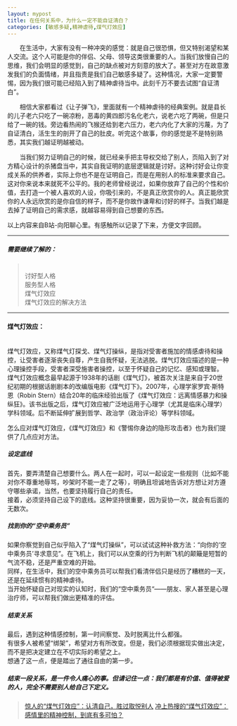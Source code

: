 ```yaml
---
layout: mypost
title: 在任何关系中，为什么一定不能自证清白？
categories: [敏感多疑,精神虐待,煤气灯效应]
---
```

&emsp;&emsp;在生活中，大家有没有一种冲突的感觉：就是自己很恐惧，但又特别渴望和某人交流。这个人可能是你的伴侣、父母、领导这类很重要的人。当我们放慢自己的思维，我们会明显的感觉到，自己的缺点被对方刻意的放大了。甚至对方在故意激发我们的负面情绪，并且指责是我们自己敏感多疑了。这种情况，大家一定要警惕，因为我们很可能已经陷入到了精神虐待当中。此刻千万不要去试图“自证清白”。

&emsp;&emsp;相信大家都看过《让子弹飞》，里面就有一个精神虐待的经典案例。就是县长的儿子老六只吃了一碗凉粉，恶毒的黄四郎污名化老六，说老六吃了两碗，但是只给了一碗的钱。旁边看热闹的飞猴还给到老六压力，老六内化了大家的污蔑，为了自证清白，活生生的剖开了自己的肚皮。听完这个故事，你的感觉是不是特别熟悉，其实我们越证明越被动。

&emsp;&emsp;当我们努力证明自己的时候，就已经亲手把主导权交给了别人，页陷入到了对方精心设计的杀猪盘当中，其实自我证明的底层逻辑就是讨好。这种讨好会让你变成关系的供养者，实际上你也不是在证明自己，而是在用别人的标准来要求自己。这对你来说本来就死不公平的。我的老师曾经说过，如果你放弃了自己的个性和价值，去打造一个被人喜欢的人设，你吸引来的，不是真正欣赏你的人。真正能欣赏你的人永远欣赏的是你自信的样子，而不是你故作谦卑和讨好的样子。当我们越是去掉了证明自己的需求感，就越容易得到自己想要的东西。

以上内容来自B站-向阳聊心里。有感触所以记录了下来，方便文字回顾。

---

##### 需要继续了解的：
> <br>讨好型人格
> <br>服务型人格
> <br>煤气灯效应
> <br>煤气灯效应的解决方法

---

#### 煤气灯效应：
<br>煤气灯效应，又称煤气灯探戈、煤气灯操纵，是指对受害者施加的情感虐待和操控，让受害者逐渐丧失自尊，产生自我怀疑，无法逃脱。煤气灯效应描述的是一种心理操控手段，受害者深受施害者操控，以至于怀疑自己的记忆、感知或理智。 
<br>煤气灯效应概念最早起源于1938年的话剧《煤气灯》，被首次关注是来自于20世纪初期的根据话剧剧本的改编版电影《煤气灯下》。2007年，心理学家罗宾·斯特恩（Robin Stern）结合20年的临床经验出版了《煤气灯效应：远离情感暴力和操纵狂》。该书出版之后，煤气灯效应被广泛地运用于心理学（尤其是临床心理学）学科领域。后不断延伸扩展到哲学、政治学（政治评论）等学科领域。

怎么应对煤气灯效应，《煤气灯效应》和《警惕你身边的隐形攻击者》也为我们提供了几点应对方法。
##### 设定底线

首先，要弄清楚自己想要什么。两人在一起时，可以一起设定一些规则（比如不能对你不尊重地辱骂，吵架时不能一走了之等），明确且坦诚地告诉对方想让对方遵守哪些承诺，当然，也要坚持履行自己的责任。
<br>接着，必须坚持自己设下的底线。这种坚持很重要，因为妥协一次，就会有后面的无数次。

##### 找到你的“空中乘务员”

如果你察觉到自己似乎陷入了“煤气灯操纵”，可以试试这种补救方法：“向你的‘空中乘务员’寻求意见”。在飞机上，我们可以从空乘的行为判断飞机的颠簸是短暂的气流不稳，还是严重空难的开始。
<br>同样，在生活中，我们的空中乘务员可以帮我们看清伴侣只是经历了糟糕的一天，还是在延续惯有的精神虐待。
<br>当开始怀疑自己对现实的认知时，我们的“空中乘务员“——朋友、家人甚至是心理治疗师，可以帮我们做出更精准的评估。

##### 结束关系

最后，遇到这种情感控制，第一时间察觉、及时脱离比什么都强。
<br>有很多人被希望“绑架”，希望对方有所改变。但是，我们必须根据现实做出决定，而不是把决定建立在不切实际的希望之上。
<br>想通了这一点，便是踏出了通往自由的第一步。
##### 结束一段关系，是一件令人痛心的事。但请记住一点：我们都是有价值、值得被爱的人，完全不需要别人给自己下定义。

> [惊人的“煤气灯效应”：认清自己，胜过取悦别人](https://baijiahao.baidu.com/s?id=1720800904764090596&wfr=spider&for=pc)
> [冲上热搜的“煤气灯效应”：感情里的精神控制，到底有多可怕？](https://baijiahao.baidu.com/s?id=1719745830627861106&wfr=spider&for=pc)